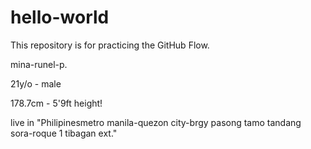 # hello-world
This repository is for practicing the GitHub Flow.



mina-runel-p.

21y/o - male

178.7cm - 5'9ft height!

  live in 
"Philipinesmetro manila-quezon city-brgy pasong tamo tandang sora-roque 1 tibagan ext."
